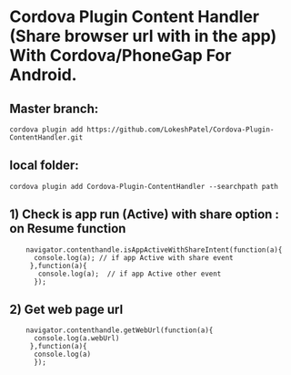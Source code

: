 # Cordova Plugin Content Handler (Share browser url with in the app) With Cordova/PhoneGap For Android.
 
## Master branch:
 
 ```
cordova plugin add https://github.com/LokeshPatel/Cordova-Plugin-ContentHandler.git
 ```
## local folder:

 ``` 
cordova plugin add Cordova-Plugin-ContentHandler --searchpath path

```

## 1) Check is app run (Active) with share option : on Resume function

 ```
     navigator.contenthandle.isAppActiveWithShareIntent(function(a){
       console.log(a); // if app Active with share event
      },function(a){
        console.log(a);  // if app Active other event
       });
 ``` 


## 2) Get web page url

 ```
     navigator.contenthandle.getWebUrl(function(a){
       console.log(a.webUrl)
      },function(a){
       console.log(a)
       });
 ``` 


